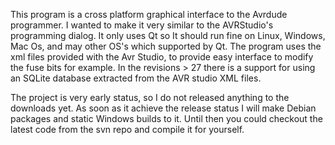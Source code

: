 This program is a cross platform graphical interface to the Avrdude programmer. I wanted to make it very similar to the AVRStudio's programming dialog. It only uses Qt so It should run fine on Linux, Windows, Mac Os, and may other OS's which supported by Qt.  The program uses the xml files provided with the Avr Studio, to provide easy interface to modify the fuse bits for example. In the revisions > 27 there is a support for using an SQLite database extracted from the AVR studio XML files. 

The project is very early status, so I do not released anything to the downloads yet. 
As soon as it achieve the release status I will make Debian packages and static Windows builds to it. Until then you could checkout the latest code from the svn repo and compile it for yourself. 

